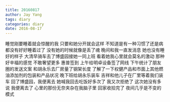 ```yaml
---
title: 20160817
author: Jay Yang
tags: diary
categories: diary
date: 2016-08-17
---
```


睡觉刚要睡着就会惊醒的我 只要和她分开就会这样 不知道是有一种习惯了还是病 都没有好好睡着过了 没有她的时候就像是丢了魂 晚间和我一直发消息 她也没有睡好的样子 大清早骑车去了博盛园接她一同上班 看着她我心里就会莫名的激动 那种好辛福的感觉 不敢奢望更多 惠普签到 上午给明卓设备签了网线 下午统计了朋友圈的发送文案 和胡永乐去厂房量了钢架长度 了解了一下权健产品和市面上其他燃油添加剂的包装和产品状况 晚下班给胡永乐装车 吉祥和他儿子在厂里等着我们装车 回了博盛园，我便离去 她喊我回去吃饭好多次了 我又次拒绝了 这次她没有多说 我便离去了 心里的那份无奈夹杂在我脑子里 回家收拾完了 夜间几乎是不变的模式
